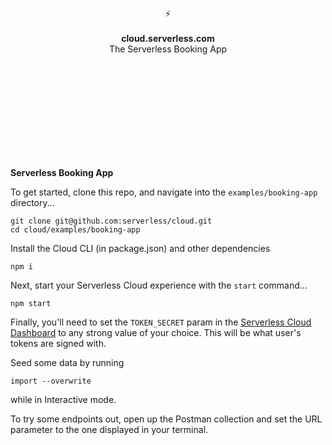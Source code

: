 <br>
<br>
<br>
<br>
<br>
<br>
<br>
<p align="center">
⚡️
<br>
<br>
<b>cloud.serverless.com</b>
<br>
The Serverless Booking App
</p>

<br>
<br>
<br>
<br>
<br>
<br>
<br>
<br>
<br>

**Serverless Booking App**

To get started, clone this repo, and navigate into the `examples/booking-app` directory...

```
git clone git@github.com:serverless/cloud.git
cd cloud/examples/booking-app
```

Install the Cloud CLI (in package.json) and other dependencies
```
npm i 
```

Next, start your Serverless Cloud experience with the `start` command...

```
npm start
```

Finally, you'll need to set the `TOKEN_SECRET` param in the [Serverless Cloud Dashboard](https://cloud.serverless.com) to any strong value of your choice. This will be what user's tokens are signed with.

Seed some data by running 
```
import --overwrite
```
while in Interactive mode.

To try some endpoints out, open up the Postman collection and set the URL parameter to the one displayed in your terminal.
